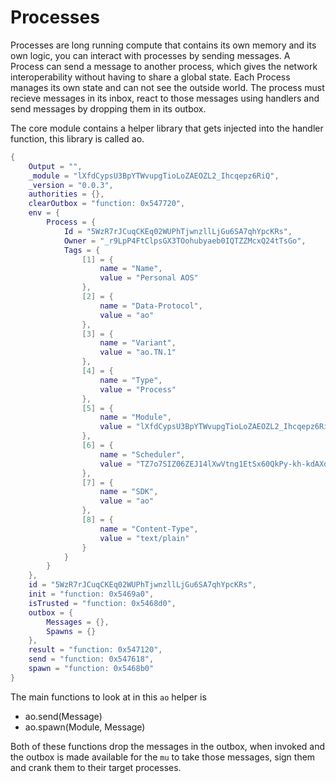 # Processes

Processes are long running compute that contains its own memory and its own logic, you can interact with processes by sending messages. A Process can send a message to another process, which gives the network interoperability without having to share a global state. Each Process manages its own state and can not see the outside world. The process must recieve messages in its inbox, react to those messages using handlers and send messages by dropping them in its outbox.

The core module contains a helper library that gets injected into the handler function, this library is called ao.

```lua
{
    Output = "",
    _module = "lXfdCypsU3BpYTWvupgTioLoZAEOZL2_Ihcqepz6RiQ",
    _version = "0.0.3",
    authorities = {},
    clearOutbox = "function: 0x547720",
    env = {
        Process = {
            Id = "5WzR7rJCuqCKEq02WUPhTjwnzllLjGu6SA7qhYpcKRs",
            Owner = "_r9LpP4FtClpsGX3TOohubyaeb0IQTZZMcxQ24tTsGo",
            Tags = {
                [1] = {
                    name = "Name",
                    value = "Personal AOS"
                },
                [2] = {
                    name = "Data-Protocol",
                    value = "ao"
                },
                [3] = {
                    name = "Variant",
                    value = "ao.TN.1"
                },
                [4] = {
                    name = "Type",
                    value = "Process"
                },
                [5] = {
                    name = "Module",
                    value = "lXfdCypsU3BpYTWvupgTioLoZAEOZL2_Ihcqepz6RiQ"
                },
                [6] = {
                    name = "Scheduler",
                    value = "TZ7o7SIZ06ZEJ14lXwVtng1EtSx60QkPy-kh-kdAXog"
                },
                [7] = {
                    name = "SDK",
                    value = "ao"
                },
                [8] = {
                    name = "Content-Type",
                    value = "text/plain"
                }
            }
        }
    },
    id = "5WzR7rJCuqCKEq02WUPhTjwnzllLjGu6SA7qhYpcKRs",
    init = "function: 0x5469a0",
    isTrusted = "function: 0x5468d0",
    outbox = {
        Messages = {},
        Spawns = {}
    },
    result = "function: 0x547120",
    send = "function: 0x547618",
    spawn = "function: 0x5468b0"
}
```

The main functions to look at in this `ao` helper is

- ao.send(Message)
- ao.spawn(Module, Message)

Both of these functions drop the messages in the outbox, when invoked and the outbox is made available for the `mu` to take those messages, sign them and crank them to their target processes.
